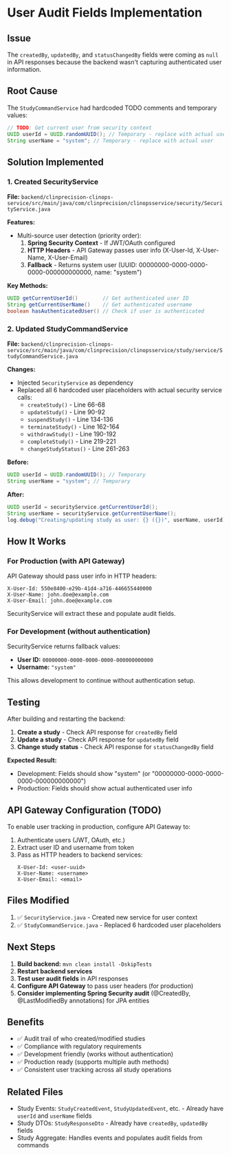 # User Audit Fields Implementation

## Issue
The `createdBy`, `updatedBy`, and `statusChangedBy` fields were coming as `null` in API responses because the backend wasn't capturing authenticated user information.

## Root Cause
The `StudyCommandService` had hardcoded TODO comments and temporary values:
```java
// TODO: Get current user from security context
UUID userId = UUID.randomUUID(); // Temporary - replace with actual user
String userName = "system"; // Temporary - replace with actual user
```

## Solution Implemented

### 1. Created SecurityService
**File:** `backend/clinprecision-clinops-service/src/main/java/com/clinprecision/clinopsservice/security/SecurityService.java`

**Features:**
- Multi-source user detection (priority order):
  1. **Spring Security Context** - If JWT/OAuth configured
  2. **HTTP Headers** - API Gateway passes user info (X-User-Id, X-User-Name, X-User-Email)
  3. **Fallback** - Returns system user (UUID: 00000000-0000-0000-0000-000000000000, name: "system")

**Key Methods:**
```java
UUID getCurrentUserId()        // Get authenticated user ID
String getCurrentUserName()    // Get authenticated username
boolean hasAuthenticatedUser() // Check if user is authenticated
```

### 2. Updated StudyCommandService
**File:** `backend/clinprecision-clinops-service/src/main/java/com/clinprecision/clinopsservice/study/service/StudyCommandService.java`

**Changes:**
- Injected `SecurityService` as dependency
- Replaced all 6 hardcoded user placeholders with actual security service calls:
  - `createStudy()` - Line 66-68
  - `updateStudy()` - Line 90-92
  - `suspendStudy()` - Line 134-136
  - `terminateStudy()` - Line 162-164
  - `withdrawStudy()` - Line 190-192
  - `completeStudy()` - Line 219-221
  - `changeStudyStatus()` - Line 261-263

**Before:**
```java
UUID userId = UUID.randomUUID(); // Temporary
String userName = "system"; // Temporary
```

**After:**
```java
UUID userId = securityService.getCurrentUserId();
String userName = securityService.getCurrentUserName();
log.debug("Creating/updating study as user: {} ({})", userName, userId);
```

## How It Works

### For Production (with API Gateway)
API Gateway should pass user info in HTTP headers:
```http
X-User-Id: 550e8400-e29b-41d4-a716-446655440000
X-User-Name: john.doe@example.com
X-User-Email: john.doe@example.com
```

SecurityService will extract these and populate audit fields.

### For Development (without authentication)
SecurityService returns fallback values:
- **User ID:** `00000000-0000-0000-0000-000000000000`
- **Username:** `"system"`

This allows development to continue without authentication setup.

## Testing
After building and restarting the backend:

1. **Create a study** - Check API response for `createdBy` field
2. **Update a study** - Check API response for `updatedBy` field
3. **Change study status** - Check API response for `statusChangedBy` field

**Expected Result:**
- Development: Fields should show "system" (or "00000000-0000-0000-0000-000000000000")
- Production: Fields should show actual authenticated user info

## API Gateway Configuration (TODO)
To enable user tracking in production, configure API Gateway to:
1. Authenticate users (JWT, OAuth, etc.)
2. Extract user ID and username from token
3. Pass as HTTP headers to backend services:
   ```
   X-User-Id: <user-uuid>
   X-User-Name: <username>
   X-User-Email: <email>
   ```

## Files Modified
1. ✅ `SecurityService.java` - Created new service for user context
2. ✅ `StudyCommandService.java` - Replaced 6 hardcoded user placeholders

## Next Steps
1. **Build backend:** `mvn clean install -DskipTests`
2. **Restart backend services**
3. **Test user audit fields** in API responses
4. **Configure API Gateway** to pass user headers (for production)
5. **Consider implementing Spring Security audit** (@CreatedBy, @LastModifiedBy annotations) for JPA entities

## Benefits
- ✅ Audit trail of who created/modified studies
- ✅ Compliance with regulatory requirements
- ✅ Development friendly (works without authentication)
- ✅ Production ready (supports multiple auth methods)
- ✅ Consistent user tracking across all study operations

## Related Files
- Study Events: `StudyCreatedEvent`, `StudyUpdatedEvent`, etc. - Already have `userId` and `userName` fields
- Study DTOs: `StudyResponseDto` - Already have `createdBy`, `updatedBy` fields
- Study Aggregate: Handles events and populates audit fields from commands
